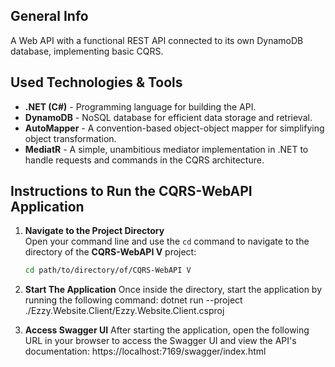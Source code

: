 ## General Info
A Web API with a functional REST API connected to its own DynamoDB database, implementing basic CQRS.

## Used Technologies & Tools
- **.NET (C#)** - Programming language for building the API.
- **DynamoDB** - NoSQL database for efficient data storage and retrieval.
- **AutoMapper** - A convention-based object-object mapper for simplifying object transformation.
- **MediatR** - A simple, unambitious mediator implementation in .NET to handle requests and commands in the CQRS architecture.

## Instructions to Run the CQRS-WebAPI Application
1. **Navigate to the Project Directory**  
   Open your command line and use the `cd` command to navigate to the directory of the **CQRS-WebAPI V** project:
   ```bash
   cd path/to/directory/of/CQRS-WebAPI V
   
2. **Start The Application**
   Once inside the directory, start the application by running the following command:
   dotnet run --project ./Ezzy.Website.Client/Ezzy.Website.Client.csproj

3. **Access Swagger UI**
   After starting the application, open the following URL in your browser to access the Swagger UI and view the API's documentation:
   https://localhost:7169/swagger/index.html


   

